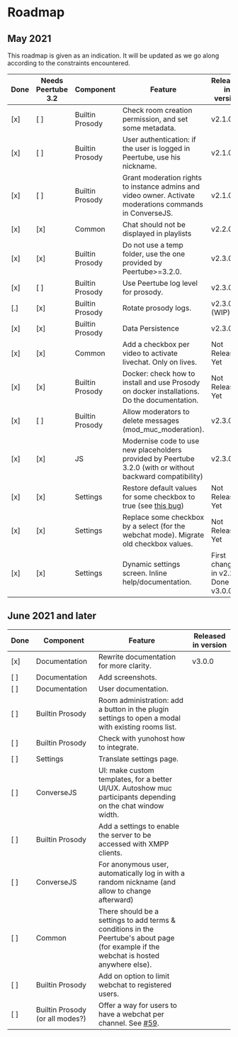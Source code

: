 # Roadmap

## May 2021

This roadmap is given as an indication. It will be updated as we go along according to the constraints encountered.

| Done | Needs Peertube 3.2 | Component | Feature | Released in version
---|---|---|---|---
[x] | [ ] | Builtin Prosody | Check room creation permission, and set some metadata. | v2.1.0
[x] | [ ] | Builtin Prosody | User authentication: if the user is logged in Peertube, use his nickname. | v2.1.0
[x] | [ ] | Builtin Prosody | Grant moderation rights to instance admins and video owner. Activate moderations commands in ConverseJS. | v2.1.0
[x] | [x] | Common | Chat should not be displayed in playlists | v2.2.0
[x] | [x] | Builtin Prosody | Do not use a temp folder, use the one provided by Peertube>=3.2.0. | v2.3.0
[x] | [ ] | Builtin Prosody | Use Peertube log level for prosody. | v2.3.0
[.] | [x] | Builtin Prosody | Rotate prosody logs. | v2.3.0 (WIP)
[x] | [x] | Builtin Prosody | Data Persistence | v2.3.0
[x] | [x] | Common | Add a checkbox per video to activate livechat. Only on lives. | Not Released Yet
[x] | [x] | Builtin Prosody | Docker: check how to install and use Prosody on docker installations. Do the documentation. | Not Released Yet
[x] | [ ] | Builtin Prosody | Allow moderators to delete messages (mod_muc_moderation). | v2.3.0
[x] | [x] | JS | Modernise code to use new placeholders provided by Peertube 3.2.0 (with or without backward compatibility) | v2.3.0
[x] | [x] | Settings | Restore default values for some checkbox to true (see [this bug](https://github.com/Chocobozzz/PeerTube/issues/4106)) | Not Released Yet
[x] | [x] | Settings | Replace some checkbox by a select (for the webchat mode). Migrate old checkbox values. | Not Released Yet
[x] | [x] | Settings | Dynamic settings screen. Inline help/documentation. | First changes in v2.2.0. Done in v3.0.0

## June 2021 and later

| Done | Component | Feature | Released in version
---|---|---|---
[x] | Documentation | Rewrite documentation for more clarity. | v3.0.0
[ ] | Documentation | Add screenshots.
[ ] | Documentation | User documentation.
[ ] | Builtin Prosody | Room administration: add a button in the plugin settings to open a modal with existing rooms list.
[ ] | Builtin Prosody | Check with yunohost how to integrate.
[ ] | Settings | Translate settings page.
[ ] | ConverseJS | UI: make custom templates, for a better UI/UX. Autoshow muc participants depending on the chat window width.
[ ] | Builtin Prosody | Add a settings to enable the server to be accessed with XMPP clients.
[ ] | ConverseJS | For anonymous user, automatically log in with a random nickname (and allow to change afterward)
[ ] | Common | There should be a settings to add terms & conditions in the Peertube's about page (for example if the webchat is hosted anywhere else).
[ ] | Builtin Prosody | Add on option to limit webchat to registered users.
[ ] | Builtin Prosody (or all modes?) | Offer a way for users to have a webchat per channel. See [#59](https://github.com/JohnXLivingston/peertube-plugin-livechat/issues/58).
